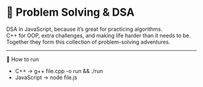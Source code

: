 # 🧩 Problem Solving & DSA  

DSA in JavaScript, because it’s great for practicing algorithms.  
C++ for OOP, extra challenges, and making life harder than it needs to be.  
Together they form this collection of problem-solving adventures.  

---

🚀 How to run  
- C++ → g++ file.cpp -o run && ./run  
- JavaScript → node file.js
